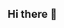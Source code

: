 ## Hi there 👋

<!--
# Hi there, I'm Amr Samy Tawfik! 👋

I'm a student at the Faculty of Computers and Artificial Intelligence, Matrouh University.  
I'm passionate about programming, artificial intelligence, and continuously learning new technologies.

## About Me
- 🎓 Currently studying Computer Science and AI at Matrouh University.
- 💡 Interested in AI, machine learning, web development, and problem-solving.
- 💻 Always looking to expand my skills through real-world projects and collaboration.
- 🌍 Based in Egypt.

## Skills
- Programming: Python, C++, JavaScript
- Web: HTML, CSS, React (basic), Node.js (basic)
- Tools: Git, GitHub, VS Code

## Connect with Me
- [LinkedIn](https://www.linkedin.com/in/amr-samy-166a9b338)
- Email: amrelshaer133@gmail.com

## GitHub Stats
![Amr's GitHub stats](https://github-readme-stats.vercel.app/api?username=Amr-samy25&show_icons=true&theme=tokyonight)

---

> “Code is like humor. When you have to explain it, it’s bad.” – Cory House
